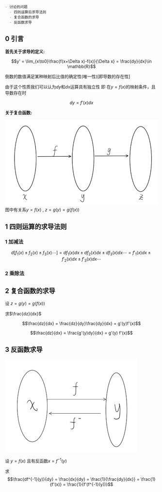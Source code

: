 # 

```markdown
- 讨论的问题
  - 四则运算后求导法则
  - 复合函数的求导
  - 反函数求导
```

## 0 引言

**首先关于求导的定义:**

$$y' =  \lim_{x\to0}\frac{f(x+\Delta x)-f(x)}{\Delta x} = \frac{dy}{dx}\in \mathbb{R}$$

倒数的数值满足某种映射后比值的确定性(唯一性)[即导数的存在性]

由于这个性质我们可以认为$dy$和$dx$运算具有独立性
即
在$y = f(x)$的映射条件，且导数存在时

$$dy = f'(x)dx$$

**关于复合函数:**

![复合映射图](image.png)
图中有关系$y = f(x)$ , $z = g(y) = g(f(x))$

## 1 四则运算的求导法则

### 1 加减法

$$d[f_1(x)\pm f_2(x)\pm f_3(x)\cdots] = df_1(x)dx\pm df_2(x)dx\pm df_3(x)dx\cdots = f'_1(x)dx\pm f'_2(x)dx\pm f'_3(x)dx\cdots$$ 

### 2 乘除法

<!-- todo 待完善 -->
## 2 复合函数的求导

设 $z = g(y) = g(f(x))$

求$\frac{dz}{dx}$


$$\frac{dz}{dx} = \frac{dz}{dy}\frac{dy}{dx} = g'(y)f'(x)$$

$$\frac{dz}{dx} = \frac{g'(y)dy}{dx} = g'(y) f'(x)$$


## 3 反函数求导

![反函数映射](image-1.png)

设 $y = f(x)$ 且有反函数$x = f^{-1}(y)$

求$$\frac{df^{-1}(y)}{dy} = \frac{dx}{dy} = \frac{1}{\frac{dy}{dx}} = \frac{1}{f'(x)} = \frac{1}{f'(f^{-1}(y))}$$
